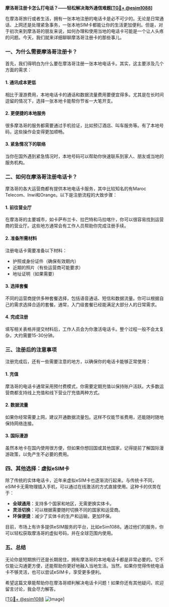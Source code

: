 **摩洛哥注册卡怎么打电话？——轻松解决海外通信难题[[TG💪+ @esim1088](https://t.me/s/esim1088)]**

在摩洛哥旅行或者生活，拥有一张本地注册的电话卡是必不可少的。无论是日常通话、上网还是处理紧急事务，一张本地SIM卡都能让你的生活更加便利。但是，对于初次来到摩洛哥的朋友来说，如何办理和使用当地的电话卡可能是一个让人头疼的问题。今天，我们就来详细聊聊摩洛哥注册卡的那些事儿。

### **一、为什么需要摩洛哥注册卡？**

首先，我们得明白为什么要在摩洛哥注册一张本地电话卡。其实，这主要涉及几个方面的需求：

#### **1. 通讯成本更低**
相比于漫游费用，本地电话卡的通话和数据流量费用要便宜得多。尤其是在长时间逗留的情况下，选择一张本地卡能帮你节省一大笔开支。

#### **2. 更便捷的本地服务**
很多摩洛哥的服务都需要通过手机验证，比如预订酒店、叫车服务等。有了本地号码，这些操作会变得更加顺畅。

#### **3. 紧急情况下的联络**
当你在国外遇到紧急情况时，本地号码可以帮助你快速联系到家人、朋友或当地的服务机构。

### **二、如何在摩洛哥注册电话卡？**

摩洛哥的各大运营商都有提供本地电话卡服务，其中比较知名的有Maroc Telecom、Inwi和Orange。以下是注册流程的大致步骤：

#### **1. 前往营业厅**
在摩洛哥的主要城市，如卡萨布兰卡、拉巴特和马拉喀什，你可以很容易找到运营商的营业厅。这些地方通常会有工作人员帮助你完成注册手续。

#### **2. 准备所需材料**
注册电话卡需要准备以下材料：
- 护照或身份证件（确保有效期内）
- 近期的照片（有些运营商可能要求）
- 地址证明（如果需要）

#### **3. 选择套餐**
不同的运营商提供多种套餐选择，包括语音通话、短信和数据流量。你可以根据自己的需求选择合适的套餐。通常，入门级套餐已经能满足大部分人的日常需求。

#### **4. 完成注册**
填写相关表格并提交材料后，工作人员会为你激活电话卡。整个过程一般不会太复杂，大约需要15-30分钟。

### **三、注册后的注意事项**

注册完成后，还有一些需要注意的地方，以确保你的电话卡能够正常使用：

#### **1. 充值**
摩洛哥的电话卡通常采用预付费模式，你需要定期充值以保持账户活跃。大多数运营商都支持线上充值和线下营业厅充值两种方式。

#### **2. 数据流量**
如果你经常需要上网，建议开通数据流量包。这样不仅能节省费用，还能随时随地保持网络连接。

#### **3. 国际漫游**
虽然本地卡在国内使用很方便，但如果你想回国或其他国家，记得提前了解国际漫游政策，以免产生不必要的费用。

### **四、其他选择：虚拟eSIM卡**

除了传统的实体电话卡，近年来虚拟eSIM卡也逐渐流行起来。与传统卡不同，eSIM卡无需物理插入手机，可以通过在线激活的方式直接使用。这种卡的优势在于：

- **全球通用**：支持多个国家和地区，无需更换实体卡。
- **灵活切换**：可以根据需要随时切换不同的国家和运营商。
- **环保便捷**：减少了实体卡的生产和运输，更加环保。

目前，市场上有许多提供eSIM服务的平台，比如eSim1088。通过他们的服务，你可以轻松获取摩洛哥的虚拟号码，并在全球范围内使用。

### **五、总结**

无论你是短期旅行还是长期居住，拥有摩洛哥的本地电话卡都是非常必要的。它不仅能让沟通更方便，还能帮助你更好地融入当地生活。当然，如果你觉得传统电话卡不够灵活，也可以尝试eSIM卡，享受更多便利。

希望这篇文章能帮助你在摩洛哥顺利解决电话卡问题！如果你还有其他疑问，欢迎留言讨论，我会尽力解答。

[[TG💪+ @esim1088](https://t.me/s/esim1088) ![Image](https://i.postimg.cc/4NQfJmqS/Snipaste-2025-05-13-00-14-12.png)]